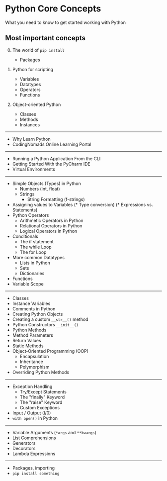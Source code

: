 # Python Core Concepts

What you need to know to get started working with Python

## Most important concepts

0) The world of `pip install`
    - Packages

1) Python for scripting
    - Variables
    - Datatypes
    - Operators
    - Functions
    
2) Object-oriented Python
    - Classes
    - Methods
    - Instances
    

    
    
    
------------------
* Why Learn Python
* CodingNomads Online Learning Portal
------------------
* Running a Python Application From the CLI 
* Getting Started With the PyCharm IDE
* Virtual Environments
------------------
* Simple Objects (Types) in Python
    - Numbers (int, float)
    - Strings
        - String Formatting (f-strings)
* Assigning values to Variables
(* Type conversion)
(* Expressions vs. Statements)
* Python Operators
    - Arithmetic Operators in Python
    - Relational Operators in Python
    - Logical Operators in Python
* Conditionals
    - The if statement
    - The while Loop
    - The for Loop
* More common Datatypes
    - Lists in Python
    - Sets
    - Dictionaries
* Functions
* Variable Scope
------------------
* Classes
* Instance Variables
* Comments in Python
* Creating Python Objects
* Creating a custom `__str__()` method
* Python Constructors `__init__()`
* Python Methods
* Method Parameters
* Return Values
* Static Methods
* Object-Oriented Programming (OOP)
    * Encapsulation
    * Inheritance
    * Polymorphism
* Overriding Python Methods
------------------
* Exception Handling
    - Try/Except Statements
    - The "finally" Keyword
    - The "raise" Keyword
    - Custom Exceptions
* Input / Output (I/0)
* `with open()` in Python
------------------
* Variable Arguments (`*args` and `**kwargs`)
* List Comprehensions
* Generators
* Decorators
* Lambda Expressions
------------------
* Packages, importing
* `pip install something`
